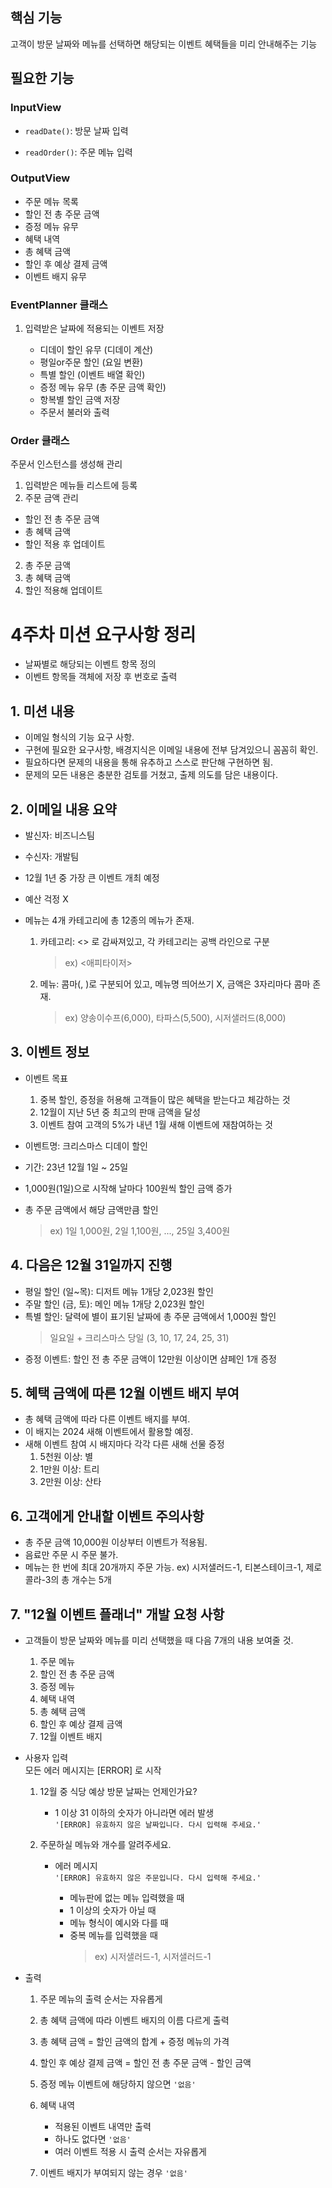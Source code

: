## 핵심 기능

고객이 방문 날짜와 메뉴를 선택하면 해당되는 이벤트 혜택들을 미리 안내해주는 기능

## 필요한 기능

### InputView

- `readDate()`: 방문 날짜 입력

- `readOrder()`: 주문 메뉴 입력

### OutputView

- 주문 메뉴 목록
- 할인 전 총 주문 금액
- 증정 메뉴 유무
- 혜택 내역
- 총 혜택 금액
- 할인 후 예상 결제 금액
- 이벤트 배지 유무

### EventPlanner 클래스

1. 입력받은 날짜에 적용되는 이벤트 저장

   - 디데이 할인 유무 (디데이 계산)
   - 평일or주문 할인 (요일 변환)
   - 특별 할인 (이벤트 배열 확인)
   - 증정 메뉴 유무 (총 주문 금액 확인)
   - 항복별 할인 금액 저장
   - 주문서 불러와 출력

### Order 클래스

주문서 인스턴스를 생성해 관리

1. 입력받은 메뉴들 리스트에 등록
2. 주문 금액 관리
  - 할인 전 총 주문 금액
  - 총 혜택 금액
  - 할인 적용 후 업데이트
2. 총 주문 금액
3. 총 혜택 금액
4. 할인 적용해 업데이트

# 4주차 미션 요구사항 정리

- 날짜별로 해당되는 이벤트 항목 정의
- 이벤트 항목들 객체에 저장 후 번호로 출력

## 1. 미션 내용

- 이메일 형식의 기능 요구 사항.
- 구현에 필요한 요구사항, 배경지식은 이메일 내용에 전부 담겨있으니 꼼꼼히 확인.
- 필요하다면 문제의 내용을 통해 유추하고 스스로 판단해 구현하면 됨.
- 문제의 모든 내용은 충분한 검토를 거쳤고, 출제 의도를 담은 내용이다.

## 2. 이메일 내용 요약

- 발신자: 비즈니스팀
- 수신자: 개발팀

- 12월 1년 중 가장 큰 이벤트 개최 예정
- 예산 걱정 X

- 메뉴는 4개 카테고리에 총 12종의 메뉴가 존재.

  1. 카테고리: <> 로 감싸져있고, 각 카테고리는 공백 라인으로 구분

     > ex) <애피타이저>

  2. 메뉴: 콤마(, )로 구분되어 있고, 메뉴명 띄어쓰기 X, 금액은 3자리마다 콤마 존재.
     > ex) 양송이수프(6,000), 타파스(5,500), 시저샐러드(8,000)

## 3. 이벤트 정보

- 이벤트 목표

  1. 중복 할인, 증정을 허용해 고객들이 많은 혜택을 받는다고 체감하는 것
  2. 12월이 지난 5년 중 최고의 판매 금액을 달성
  3. 이벤트 참여 고객의 5%가 내년 1월 새해 이벤트에 재참여하는 것

- 이벤트명: 크리스마스 디데이 할인
- 기간: 23년 12월 1일 ~ 25일
- 1,000원(1일)으로 시작해 날마다 100원씩 할인 금액 증가
- 총 주문 금액에서 해당 금액만큼 할인
  > ex) 1일 1,000원, 2일 1,100원, ..., 25일 3,400원

## 4. 다음은 12월 31일까지 진행

- 평일 할인 (일~목): 디저트 메뉴 1개당 2,023원 할인
- 주말 할인 (금, 토): 메인 메뉴 1개당 2,023원 할인
- 특별 할인: 달력에 별이 표기된 날짜에 총 주문 금액에서 1,000원 할인
  > 일요일 + 크리스마스 당일 (3, 10, 17, 24, 25, 31)
- 증정 이벤트: 할인 전 총 주문 금액이 12만원 이상이면 샴페인 1개 증정

## 5. 혜택 금액에 따른 12월 이벤트 배지 부여

- 총 혜택 금액에 따라 다른 이벤트 배지를 부여.
- 이 배지는 2024 새해 이벤트에서 활용할 예정.
- 새해 이벤트 참여 시 배지마다 각각 다른 새해 선물 증정
  1. 5천원 이상: 별
  2. 1만원 이상: 트리
  3. 2만원 이상: 산타

## 6. 고객에게 안내할 이벤트 주의사항

- 총 주문 금액 10,000원 이상부터 이벤트가 적용됨.
- 음료만 주문 시 주문 불가.
- 메뉴는 한 번에 최대 20개까지 주문 가능.
  ex) 시저샐러드-1, 티본스테이크-1, 제로콜라-3의 총 개수는 5개

## 7. "12월 이벤트 플래너" 개발 요청 사항

- 고객들이 방문 날짜와 메뉴를 미리 선택했을 때 다음 7개의 내용 보여줄 것.

  1. 주문 메뉴
  2. 할인 전 총 주문 금액
  3. 증정 메뉴
  4. 혜택 내역
  5. 총 혜택 금액
  6. 할인 후 예상 결제 금액
  7. 12월 이벤트 배지

- 사용자 입력  
  모든 에러 메시지는 [ERROR] 로 시작

  1. 12월 중 식당 예상 방문 날짜는 언제인가요?

     - 1 이상 31 이하의 숫자가 아니라면 에러 발생  
       `'[ERROR] 유효하지 않은 날짜입니다. 다시 입력해 주세요.'`

  2. 주문하실 메뉴와 개수를 알려주세요.

     - 에러 메시지  
       `'[ERROR] 유효하지 않은 주문입니다. 다시 입력해 주세요.'`

       - 메뉴판에 없는 메뉴 입력했을 때
       - 1 이상의 숫자가 아닐 때
       - 메뉴 형식이 예시와 다를 때
       - 중복 메뉴를 입력했을 때
         > ex) 시저샐러드-1, 시저샐러드-1

- 출력

  1. 주문 메뉴의 출력 순서는 자유롭게
  2. 총 혜택 금액에 따라 이벤트 배지의 이름 다르게 출력
  3. 총 혜택 금액 = 할인 금액의 합계 + 증정 메뉴의 가격
  4. 할인 후 예상 결제 금액 = 할인 전 총 주문 금액 - 할인 금액
  5. 증정 메뉴 이벤트에 해당하지 않으면 `'없음'`
  6. 혜택 내역

     - 적용된 이벤트 내역만 출력
     - 하나도 없다면 `'없음'`
     - 여러 이벤트 적용 시 출력 순서는 자유롭게

  7. 이벤트 배지가 부여되지 않는 경우 `'없음'`

